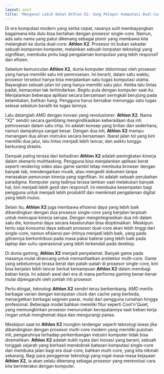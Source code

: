 ```yaml
---
layout: post
title: "Mengenal Lebih Dekat Athlon X2: Sang Pelopor Komputasi Dual-Core"
---
```


Di era komputasi modern yang serba cepat, rasanya sulit membayangkan bagaimana kita dulu bisa bertahan dengan prosesor single-core. Namun, ada satu nama yang patut dikenang sebagai pionir yang membawa kita melangkah ke dunia dual-core: **Athlon X2**. Prosesor ini bukan sekadar sebuah komponen komputer, melainkan sebuah lompatan teknologi yang signifikan, membuka pintu bagi pengalaman komputasi yang lebih responsif dan efisien.

Sebelum kemunculan **Athlon X2**, dunia komputer didominasi oleh prosesor yang hanya memiliki satu inti pemrosesan. Ini berarti, dalam satu waktu, prosesor tersebut hanya bisa menjalankan satu tugas komputasi utama. Bayangkan sebuah jalan tol yang hanya memiliki satu jalur. Ketika lalu lintas padat, kemacetan tak terhindarkan. Begitu pula dengan komputer saat itu. Menjalankan beberapa aplikasi secara bersamaan seringkali berujung pada kelambatan, bahkan hang. Pengguna harus bersabar menunggu satu tugas selesai sebelum beralih ke tugas lainnya.

Lalu datanglah AMD dengan inovasi yang revolusioner: **Athlon X2**. Nama "X2" sendiri secara gamblang mengindikasikan keberadaan dua inti pemrosesan dalam satu chip. Ini adalah konsep yang brilian dan sederhana, namun dampaknya sangat besar. Dengan dua inti, **Athlon X2** mampu menangani dua aliran instruksi secara bersamaan. Ibarat jalan tol yang kini memiliki dua jalur, lalu lintas menjadi lebih lancar, dan waktu tunggu berkurang drastis.

Dampak paling terasa dari kehadiran **Athlon X2** adalah peningkatan kinerja dalam skenario multitasking. Pengguna bisa menjalankan aplikasi berat seperti rendering video atau game sambil tetap membuka browser dengan banyak tab, mendengarkan musik, atau mengedit dokumen tanpa merasakan penurunan kinerja yang signifikan. Ini adalah sebuah perubahan paradigma. Komputer yang tadinya terasa lamban saat melakukan banyak hal, kini menjadi lebih gesit dan responsif. Ini membuka kesempatan bagi pengguna untuk menjadi lebih produktif dan menikmati pengalaman digital yang lebih mulus.

Selain itu, **Athlon X2** juga membawa efisiensi daya yang lebih baik dibandingkan dengan dua prosesor single-core yang berjalan terpisah untuk mencapai kinerja serupa. Dengan mengintegrasikan dua inti dalam satu die, konsumsi daya secara keseluruhan bisa dioptimalkan. Meskipun tentu saja konsumsi daya sebuah prosesor dual-core akan lebih tinggi dari single-core, namun efisiensi per-intinya menjadi lebih baik, yang pada gilirannya berkontribusi pada masa pakai baterai yang lebih baik pada laptop dan suhu operasional yang lebih terkendali pada desktop.

Di dunia gaming, **Athlon X2** menjadi penyelamat. Banyak game pada masanya mulai dirancang untuk memanfaatkan arsitektur multi-core. Game yang sebelumnya terasa berat dan patah-patah di prosesor single-core, kini bisa berjalan lebih lancar berkat kemampuan **Athlon X2** dalam membagi beban kerja. Ini adalah awal dari era di mana performa gaming benar-benar mulai dipengaruhi oleh jumlah inti prosesor.

Perlu diingat, teknologi **Athlon X2** sendiri terus berkembang. AMD merilis berbagai varian dengan kecepatan clock dan cache yang berbeda, menargetkan berbagai segmen pasar, mulai dari pengguna rumahan hingga profesional. Beberapa model bahkan memiliki fitur seperti Cool'n'Quiet, yang memungkinkan prosesor menurunkan kecepatannya saat beban kerja ringan untuk menghemat daya dan mengurangi panas.

Meskipun saat ini **Athlon X2** mungkin terdengar seperti teknologi lawas jika dibandingkan dengan prosesor multi-core modern yang memiliki puluhan inti, pengaruhnya terhadap perkembangan industri komputer tidak bisa diremehkan. **Athlon X2** adalah bukti nyata dari inovasi yang berani, sebuah tonggak sejarah yang berhasil mendobrak batasan komputasi single-core dan membuka jalan bagi era dual-core, bahkan multi-core, yang kita nikmati sekarang. Bagi para penggemar teknologi yang ingat masa-masa kejayaan **Athlon X2**, ia akan selalu dikenang sebagai prosesor yang merevolusi cara kita berinteraksi dengan komputer.
